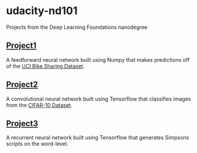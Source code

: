 # udacity-nd101
Projects from the Deep Learning Foundations nanodegree

## [Project1](https://github.com/rayheberer/udacity-nd101/tree/master/Project1)
A feedforward neural network built using Numpy that makes predictions off of the [UCI Bike Sharing Dataset](https://archive.ics.uci.edu/ml/datasets/Bike+Sharing+Dataset).

## [Project2](https://github.com/rayheberer/udacity-nd101/tree/master/Project2)
A convolutional neural network built using Tensorflow that classifies images from the [CIFAR-10 Dataset](https://www.cs.toronto.edu/~kriz/cifar.html).

## [Project3](https://github.com/rayheberer/udacity-nd101/tree/master/Project3)
A recurrent neural network built using Tensorflow that generates Simpsons scripts on the word-level.